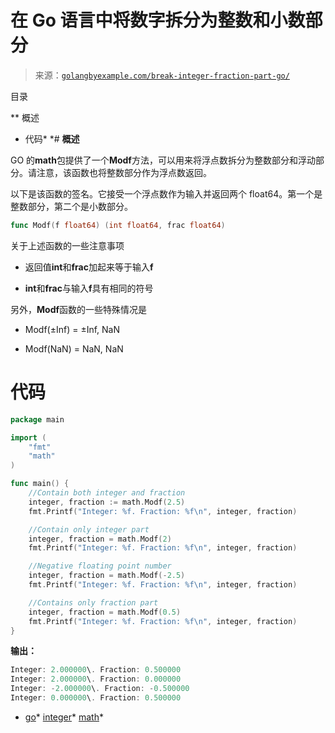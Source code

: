 <!--yml

类别：未分类

日期：2024-10-13 06:15:27

-->

# 在 Go 语言中将数字拆分为整数和小数部分

> 来源：[`golangbyexample.com/break-integer-fraction-part-go/`](https://golangbyexample.com/break-integer-fraction-part-go/)

目录

**   概述

+   代码*  *# **概述**

GO 的**math**包提供了一个**Modf**方法，可以用来将浮点数拆分为整数部分和浮动部分。请注意，该函数也将整数部分作为浮点数返回。

以下是该函数的签名。它接受一个浮点数作为输入并返回两个 float64。第一个是整数部分，第二个是小数部分。

```go
func Modf(f float64) (int float64, frac float64)
```

关于上述函数的一些注意事项

+   返回值**int**和**frac**加起来等于输入**f**

+   **int**和**frac**与输入**f**具有相同的符号

另外，**Modf**函数的一些特殊情况是

+   Modf(±Inf) = ±Inf, NaN

+   Modf(NaN) = NaN, NaN

# **代码**

```go
package main

import (
    "fmt"
    "math"
)

func main() {
    //Contain both integer and fraction
    integer, fraction := math.Modf(2.5)
    fmt.Printf("Integer: %f. Fraction: %f\n", integer, fraction)

    //Contain only integer part
    integer, fraction = math.Modf(2)
    fmt.Printf("Integer: %f. Fraction: %f\n", integer, fraction)

    //Negative floating point number
    integer, fraction = math.Modf(-2.5)
    fmt.Printf("Integer: %f. Fraction: %f\n", integer, fraction)

    //Contains only fraction part
    integer, fraction = math.Modf(0.5)
    fmt.Printf("Integer: %f. Fraction: %f\n", integer, fraction)
}
```

**输出：**

```go
Integer: 2.000000\. Fraction: 0.500000
Integer: 2.000000\. Fraction: 0.000000
Integer: -2.000000\. Fraction: -0.500000
Integer: 0.000000\. Fraction: 0.500000
```

+   [go](https://golangbyexample.com/tag/go/)*   [integer](https://golangbyexample.com/tag/integer/)*   [math](https://golangbyexample.com/tag/math/)*
